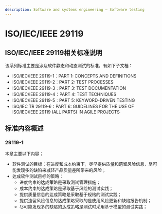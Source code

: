 ```yaml
---
description: Software and systems engineering — Software testing
---
```


# ISO/IEC/IEEE 29119

## ISO/IEC/IEEE 29119相关标准说明

该系列标准主要是涉及软件静态和动态测试的标准，有如下子文档：

* ISO/IEC/IEEE 29119-1：PART 1: CONCEPTS AND DEFINITIONS
* ISO/IEC/IEEE 29119-2：PART 2: TEST PROCESSES
* ISO/IEC/IEEE 29119-3：PART 3: TEST DOCUMENTATION
* ISO/IEC/IEEE 29119-4：PART 4: TEST TECHNIQUES
* ISO/IEC/IEEE 29119-5：PART 5: KEYWORD-DRIVEN TESTING
* ISO/IEC TR 29119-6：PART 6: GUIDELINES FOR THE USE OF ISO/IEC/IEEE 29119 \(ALL PARTS\) IN AGILE PROJECTS 

## 标准内容概述

### 29119-1

本章主要以下内容；

* 软件测试的目标：在进度和成本约束下，尽早提供质量和遗留风险信息，尽可能发现多的缺陷来减轻产品质量差所带来的风险；
* 达成软件测试目标的策略：
  * 进度约束的达成策略是采取测试管理措施；
  * 成本约束的达成策略是采取基于风险的测试实践；
  * 提供质量信息的达成策略是采取基于规格的测试实践；
  * 提供遗留风险信息的达成策略采取的是使用风险更新和缺陷报告机制；
  * 尽可能发现多的缺陷的达成策略是测试时采用基于模型的测试实践；

